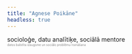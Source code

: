 ```yaml
---
title: "Agnese Poikāne"
headless: true
---
```


socioloģe, datu analītiķe, sociālā mentore
</br>
<span style="color: grey; font-size:0.5em;">datos balstīta izaugsme un sociālo problēmu risināšana</span>

